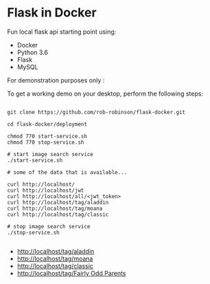 # Flask in Docker

Fun local flask api starting point using:
 * Docker
 * Python 3.6
 * Flask
 * MySQL


For demonstration purposes only :

To get a working demo on your desktop, perform the following steps:

```

git clone https://github.com/rob-robinson/flask-docker.git

cd flask-docker/deployment

chmod 770 start-service.sh
chmod 770 stop-service.sh

# start image search service
./start-service.sh

# some of the data that is available...

curl http://localhost/
curl http://localhost/jwt
curl http://localhost/all/<jwt_token>
curl http://localhost/tag/aladdin
curl http://localhost/tag/moana
curl http://localhost/tag/classic

# stop image search service
./stop-service.sh


```

- [http://localhost/tag/aladdin](http://localhost/tag/aladdin)
- [http://localhost/tag/moana](http://localhost/tag/moana)
- [http://localhost/tag/classic](http://localhost/tag/classic)
- [http://localhost/tag/Fairly Odd Parents](http://localhost/tag/Fairly%20Odd%20Parents)


